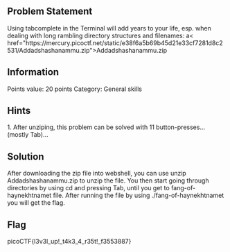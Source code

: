 <h2> Problem Statement </h2>
Using tabcomplete in the Terminal will add years to your life, esp. when dealing with long rambling directory structures and filenames: a< href="https://mercury.picoctf.net/static/e38f6a5b69b45d21e33cf7281d8c2531/Addadshashanammu.zip">Addadshashanammu.zip</a>
<h2> Information </h2>
Points value: 20 points 
Category: General skills
<h2> Hints </h2>
1. After unziping, this problem can be solved with 11 button-presses...(mostly Tab)...
<h2> Solution </h2>
After downloading the zip file into webshell, you can use unzip Addadshashanammu.zip to unzip the file. You then start going through directories by using cd and 
pressing Tab, until you get to fang-of-haynekhtnamet file. After running the file by using ./fang-of-haynekhtnamet you will get the flag.
<h2> Flag </h2>
picoCTF{l3v3l_up!_t4k3_4_r35t!_f3553887}
